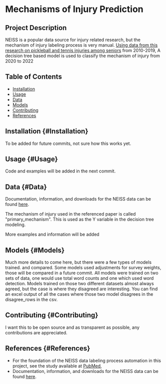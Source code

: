 # Mechanisms of Injury Prediction

## Project Description

NEISS is a popular data source for injury related research, but the mechanism of injury labeling process is very manual. [Using data from this research on pickleball and tennis injuries among seniors](https://pubmed.ncbi.nlm.nih.gov/33934725/) from 2010-2019, A decision tree based model is used to classify the mechanism of injury from 2020 to 2022

## Table of Contents

-   [Installation](#Installation)
-   [Usage](#Usage)
-   [Data](#Data)
-   [Models](#Models)
-   [Contributing](#Contributing)
-   [References](References)

## Installation {#Installation}

To be added for future commits, not sure how this works yet.

## Usage {#Usage}

Code and examples will be added in the next commit.

## Data {#Data}

Documentation, information, and downloads for the NEISS data can be found [here](https://www.cpsc.gov/Research--Statistics/NEISS-Injury-Data).

The mechanism of injury used in the referenced paper is called "primary_mechanism". This is used as the Y variable in the decision tree modeling.

More examples and information will be added

## Models {#Models}

Much more details to come here, but there were a few types of models trained. and compared. Some models used adjustments for survey weights, those will be compared in a future commit. All models were trained on two sets of data, one would use total word counts and one which used word detection. Models trained on those two different datasets almost always agreed, but the case is where they disagreed are interesting. You can find an excel output of all the cases where those two model disagrees in the disagree_rows in the csv.

## Contributing {#Contributing}

I want this to be open source and as transparent as possible, any contributions are appreciated.

## References {#References}

-   For the foundation of the NEISS data labeling process automation in this project, see the study available at [PubMed](https://pubmed.ncbi.nlm.nih.gov/33934725/),
-   Documentation, information, and downloads for the NEISS data can be found [here](https://www.cpsc.gov/Research--Statistics/NEISS-Injury-Data).
